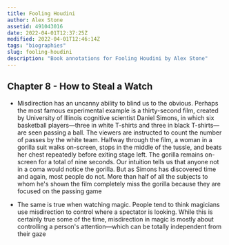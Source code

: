 ```yaml
---
title: Fooling Houdini
author: Alex Stone
assetid: 491043016
date: 2022-04-01T12:37:25Z
modified: 2022-04-01T12:46:14Z
tags: "biographies"
slug: fooling-houdini
description: "Book annotations for Fooling Houdini by Alex Stone"
---
```


## Chapter 8 - How to Steal a Watch

*  Misdirection has an uncanny ability to blind us to the obvious. Perhaps the most famous experimental example is a thirty-second film, created by University of Illinois cognitive scientist Daniel Simons, in which six basketball players—three in white T-shirts and three in black T-shirts—are seen passing a ball. The viewers are instructed to count the number of passes by the white team. Halfway through the film, a woman in a gorilla suit walks on-screen, stops in the middle of the tussle, and beats her chest repeatedly before exiting stage left. The gorilla remains on-screen for a total of nine seconds. Our intuition tells us that anyone not in a coma would notice the gorilla. But as Simons has discovered time and again, most people do not. More than half of all the subjects to whom he's shown the film completely miss the gorilla because they are focused on the passing game

*  The same is true when watching magic. People tend to think magicians use misdirection to control where a spectator is looking. While this is certainly true some of the time, misdirection in magic is mostly about controlling a person's attention—which can be totally independent from their gaze

